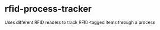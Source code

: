 rfid-process-tracker
====================

Uses different RFID readers to track RFID-tagged items through a process
